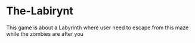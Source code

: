 # The-Labirynt

This game is about a Labyrinth where user need to escape from this maze while the zombies are after you
